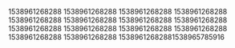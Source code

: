 1538961268288
1538961268288
1538961268288
1538961268288
1538961268288
1538961268288
1538961268288
1538961268288
1538961268288
1538961268288
1538961268288
1538961268288
1538961268288
1538961268288
15389612682881538965785916